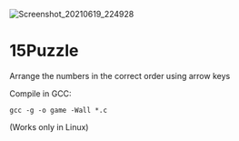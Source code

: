 ![Screenshot_20210619_224928](https://user-images.githubusercontent.com/68813302/122650447-ab82d880-d150-11eb-89ad-05fb64770c90.png)
# 15Puzzle

Arrange the numbers in the correct order using arrow keys

Compile in GCC:

<code>gcc -g -o game -Wall *.c</code>

(Works only in Linux)
